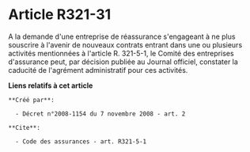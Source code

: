 # Article R321-31

A la demande d'une entreprise de réassurance s'engageant à ne plus souscrire à l'avenir de nouveaux contrats entrant dans une
ou plusieurs activités mentionnées à l'article R. 321-5-1, le Comité des entreprises d'assurance peut, par décision publiée
au Journal officiel, constater la caducité de l'agrément administratif pour ces activités.

**Liens relatifs à cet article**

	**Créé par**:

	  - Décret n°2008-1154 du 7 novembre 2008 - art. 2

	**Cite**:

	  - Code des assurances - art. R321-5-1
